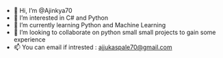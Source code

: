 - 👋 Hi, I’m @Ajinkya70
- 👀 I’m interested in C# and Python
- 🌱 I’m currently learning Python and Machine Learning
- 💞️ I’m looking to collaborate on python small small projects to gain some experience
- 📫 You can email if intrested : ajjukaspale70@gmail.com

<!---
Ajinkya70/Ajinkya70 is a ✨ special ✨ repository because its `README.md` (this file) appears on your GitHub profile.
You can click the Preview link to take a look at your changes.
--->
